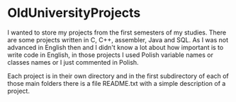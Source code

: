 # OldUniversityProjects
I wanted to store my projects from the first semesters of my studies.
There are some projects written in C, C++, assembler, Java and SQL. 
As I was not advanced in English then and I didn't know a lot about how important is to write code in English,
in those projects I used Polish variable names or classes names or I just commented in Polish.

Each project is in their own directory and in the first subdirectory of each of those main folders
there is a file README.txt with a simple description of a project.
